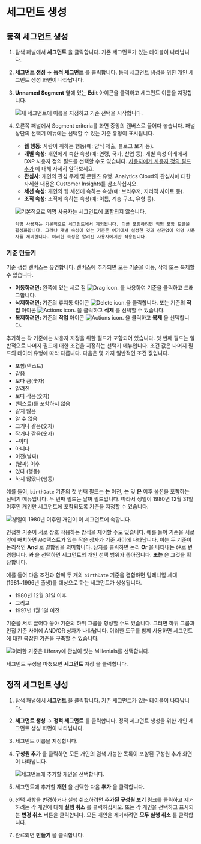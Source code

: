 # 세그먼트 생성

## 동적 세그먼트 생성

1. 탐색 패널에서 **세그먼트** 을 클릭합니다. 기존 세그먼트가 있는 테이블이 나타납니다.

1. **세그먼트 생성** &rarr; **동적 세그먼트** 를 클릭합니다. 동적 세그먼트 생성을 위한 개인 세그먼트 생성 화면이 나타납니다.

1. **Unnamed Segment** 옆에 있는 **Edit** 아이콘을 클릭하고 세그먼트 이름을 지정합니다.

    ![새 세그먼트에 이름을 지정하고 기준 선택을 시작합니다.](creating-segments/images/01.png)

1. 오른쪽 패널에서 Segment criteria를 화면 중앙의 캔버스로 끌어다 놓습니다. 패널 상단의 선택기 메뉴에는 선택할 수 있는 기준 유형이 표시됩니다.

    * **웹 행동:** 사람이 취하는 행동(예: 양식 제출, 블로그 보기 등).
    * **개별 속성:** 개인에게 속한 속성(예: 연령, 국가, 산업 등). 개별 속성 아래에서 DXP 사용자 정의 필드를 선택할 수도 있습니다. [사용자에게 사용자 정의 필드 추가](https://learn.liferay.com/dxp/latest/ko/users-and-permissions/users/adding-custom-fields-to-users.html) 에 대해 자세히 알아보세요.
    * **관심사:** 개인의 관심 주제 및 콘텐츠 유형. Analytics Cloud의 관심사에 대한 자세한 내용은 Customer Insights를 참조하십시오.
    * **세션 속성:** 개인의 웹 세션에 속하는 속성(예: 브라우저, 지리적 사이트 등).
    * **조직 속성:** 조직에 속하는 속성(예: 이름, 계층 구조, 유형 등).
      
    ![기본적으로 익명 사용자는 세그먼트에 포함되지 않습니다.](creating-segments/images/02.png) 

    ```{note}
    익명 사용자는 기본적으로 세그먼트에서 제외됩니다. 이를 포함하려면 익명 포함 토글을 활성화합니다. 그러나 개별 속성이 있는 기준은 여기에서 설정한 것과 상관없이 익명 사용자를 제외합니다. 이러한 속성은 알려진 사용자에게만 적용됩니다.

    ```

### 기준 만들기

기준 생성 캔버스는 유연합니다. 캔버스에 추가되면 모든 기준을 이동, 삭제 또는 복제할 수 있습니다.

* **이동하려면:** 왼쪽에 있는 세로 점 ![Drag icon.](../../images/icon-drag.png) 를 사용하여 기준을 클릭하고 드래그합니다.
* **삭제하려면:** 기준의 휴지통 아이콘 ![Delete icon.](../../images/icon-delete.png)을 클릭합니다. 또는 기준의 **작업** 아이콘 ![Actions icon.](../../images/icon-actions.png) 을 클릭하고 **삭제** 를 선택할 수 있습니다.
* **복제하려면:** 기준의 **작업** 아이콘 ![Actions icon.](../../images/icon-actions.png) 을 클릭하고 **복제** 을 선택합니다.

추가하는 각 기준에는 사용자 지정을 위한 필드가 포함되어 있습니다. 첫 번째 필드는 일반적으로 나머지 필드에 대한 조건을 지정하는 선택기 메뉴입니다. 조건 값은 나머지 필드의 데이터 유형에 따라 다릅니다. 다음은 몇 가지 일반적인 조건 값입니다.

* 포함(텍스트)
* 같음
* 보다 큼(숫자)
* 알려진
* 보다 작음(숫자)
* (텍스트)를 포함하지 않음
* 같지 않음
* 알 수 없음
* 크거나 같음(숫자)
* 작거나 같음(숫자)
* ~이다
* 아니다
* 이전(날짜)
* (날짜) 이후
* 있다 (행동)
* 하지 않았다(행동)

예를 들어, `birthDate` 기준의 첫 번째 필드는 **는** 이전, **는** 및 **은** 이후 옵션을 포함하는 선택기 메뉴입니다. 두 번째 필드는 날짜 필드입니다. 따라서 생일이 1980년 12월 31일 이후인 개인만 세그먼트에 포함되도록 기준을 지정할 수 있습니다.

![생일이 1980년 이후인 개인이 이 세그먼트에 속합니다.](creating-segments/images/03.png)

인접한 기준이 서로 상호 작용하는 방식을 제어할 수도 있습니다. 예를 들어 기준을 서로 옆에 배치하면 `AND`텍스트가 있는 작은 상자가 기준 사이에 나타납니다. 이는 두 기준이 논리적인 **And** 로 결합됨을 의미합니다. 상자를 클릭하면 논리 **Or** 을 나타내는 `OR`로 변경됩니다. **과** 을 선택하면 세그먼트의 개인 선택 범위가 좁아집니다. **또는** 은 그것을 확장합니다.

예를 들어 다음 조건과 함께 두 개의 `birthDate` 기준을 결합하면 밀레니얼 세대(1981~1996년 출생)를 대상으로 하는 세그먼트가 생성됩니다.

* 1980년 12월 31일 이후
* 그리고
* 1997년 1월 1일 이전

기준을 서로 끌어다 놓아 기준의 하위 그룹을 형성할 수도 있습니다. 그러면 하위 그룹과 인접 기준 사이에 AND/OR 상자가 나타납니다. 이러한 도구를 함께 사용하면 세그먼트에 대한 복잡한 기준을 구축할 수 있습니다.

![이러한 기준은 Liferay에 관심이 있는 Millenials를 선택합니다.](creating-segments/images/04.png)

세그먼트 구성을 마쳤으면 **세그먼트** 저장 을 클릭합니다.

## 정적 세그먼트 생성

1. 탐색 패널에서 **세그먼트** 을 클릭합니다. 기존 세그먼트가 있는 테이블이 나타납니다.

1. **세그먼트 생성** &rarr; **정적 세그먼트** 를 클릭합니다. 정적 세그먼트 생성을 위한 개인 세그먼트 생성 화면이 나타납니다.

1. 세그먼트 이름을 지정합니다.

1. **구성원 추가** 을 클릭하면 모든 개인의 검색 가능한 목록이 포함된 구성원 추가 화면이 나타납니다.
   
   ![세그먼트에 추가할 개인을 선택합니다.](./creating-segments/images/05.png)

1. 세그먼트에 추가할 **개인** 을 선택한 다음 **추가** 을 클릭합니다.

1. 선택 사항을 변경하거나 실행 취소하려면 **추가된 구성원 보기** 링크를 클릭하고 제거하려는 각 개인에 대해 **실행 취소** 를 클릭하십시오. 또는 각 개인을 선택하고 표시되는 **변경 취소** 버튼을 클릭합니다. 모든 개인을 제거하려면 **모두 실행 취소** 를 클릭합니다.

1. 완료되면 **만들기** 을 클릭합니다.

